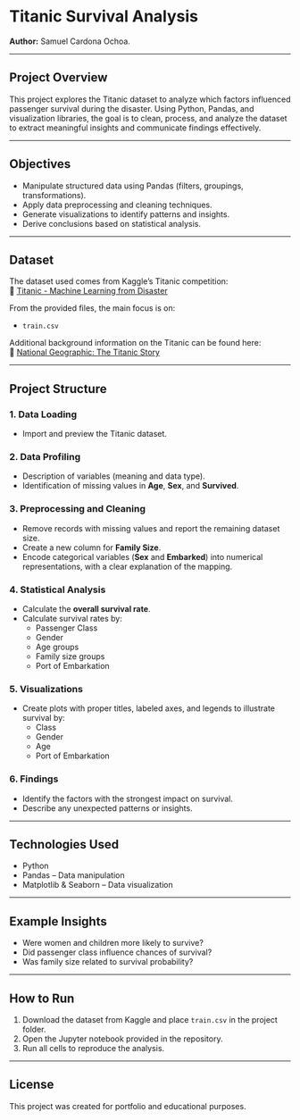 # Titanic Survival Analysis  

**Author:** Samuel Cardona Ochoa.

---

## Project Overview  

This project explores the Titanic dataset to analyze which factors influenced passenger survival during the disaster. Using Python, Pandas, and visualization libraries, the goal is to clean, process, and analyze the dataset to extract meaningful insights and communicate findings effectively.  

---

## Objectives  

- Manipulate structured data using Pandas (filters, groupings, transformations).  
- Apply data preprocessing and cleaning techniques.  
- Generate visualizations to identify patterns and insights.  
- Derive conclusions based on statistical analysis.  

---

## Dataset  

The dataset used comes from Kaggle’s Titanic competition:  
🔗 [Titanic - Machine Learning from Disaster](https://www.kaggle.com/c/titanic/data)  

From the provided files, the main focus is on:  
- `train.csv`  

Additional background information on the Titanic can be found here:  
🔗 [National Geographic: The Titanic Story](https://historia.nationalgeographic.com.es/a/historia-titanic-tragedia-barco-insumergible_16344)  

---

## Project Structure  

### 1. Data Loading  
- Import and preview the Titanic dataset.  

### 2. Data Profiling  
- Description of variables (meaning and data type).  
- Identification of missing values in **Age**, **Sex**, and **Survived**.  

### 3. Preprocessing and Cleaning  
- Remove records with missing values and report the remaining dataset size.  
- Create a new column for **Family Size**.  
- Encode categorical variables (**Sex** and **Embarked**) into numerical representations, with a clear explanation of the mapping.  

### 4. Statistical Analysis  
- Calculate the **overall survival rate**.  
- Calculate survival rates by:  
  - Passenger Class  
  - Gender  
  - Age groups  
  - Family size groups  
  - Port of Embarkation  

### 5. Visualizations  
- Create plots with proper titles, labeled axes, and legends to illustrate survival by:  
  - Class  
  - Gender  
  - Age  
  - Port of Embarkation  

### 6. Findings  
- Identify the factors with the strongest impact on survival.  
- Describe any unexpected patterns or insights.  

---

## Technologies Used  

- Python  
- Pandas – Data manipulation  
- Matplotlib & Seaborn – Data visualization  

---

## Example Insights  

- Were women and children more likely to survive?  
- Did passenger class influence chances of survival?  
- Was family size related to survival probability?  

---

## How to Run  

1. Download the dataset from Kaggle and place `train.csv` in the project folder.  
2. Open the Jupyter notebook provided in the repository.  
3. Run all cells to reproduce the analysis.  

---

## License  

This project was created for portfolio and educational purposes.
